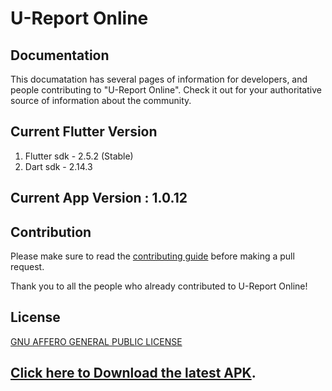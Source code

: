 # U-Report Online


## Documentation

This documatation has several pages of information for developers, and people contributing to "U-Report Online". Check it out for your authoritative source of information about the <ureport-online> community.
  
## Current Flutter Version
1. Flutter sdk - 2.5.2 (Stable)
2. Dart sdk - 2.14.3

## Current App Version : 1.0.12


## Contribution

Please make sure to read the [contributing guide](https://github.com/riseup-labs/ureport-online/blob/main/CONTRIBUTING.md) before making a pull request. 

Thank you to all the people who already contributed to U-Report Online!

            

## License
[GNU AFFERO GENERAL PUBLIC LICENSE](https://github.com/riseup-labs/ureport-online/LICENSE)


## [Click here to Download the latest APK](http://riseuplabs.me/ureportonlineapp).

